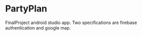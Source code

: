 # PartyPlan
FinalProject
android studio app.
Two specifications are firebase authentication and google map.
